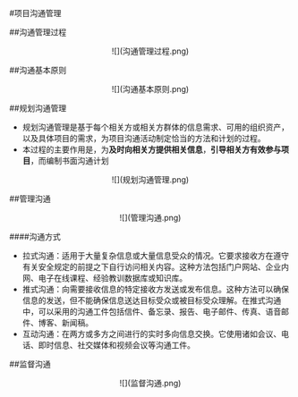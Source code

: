 #项目沟通管理

##沟通管理过程
<div align=center>
![](沟通管理过程.png)
</div>

##沟通基本原则
<div align=center>
![](沟通基本原则.png)
</div>


##规划沟通管理
  * 规划沟通管理是基于每个相关方或相关方群体的信息需求、可用的组织资产，以及具体项目的需求，为项目沟通活动制定恰当的方法和计划的过程。
  * 本过程的主要作用是，为**及时向相关方提供相关信息**，**引导相关方有效参与项目**，而编制书面沟通计划

<div align=center>
![](规划沟通管理.png)
</div>

##管理沟通
<div align=center>
![](管理沟通.png)
</div>

####沟通方式
  * 拉式沟通：适用于大量复杂信息或大量信息受众的情况。它要求接收方在遵守有关安全规定的前提之下自行访问相关内容。这种方法包括门户网站、企业内网、电子在线课程、经验教训数据库或知识库。
  * 推式沟通：向需要接收信息的特定接收方发送或发布信息。这种方法可以确保信息的发送，但不能确保信息送达目标受众或被目标受众理解。在推式沟通中，可以采用的沟通工件包括信件、备忘录、报告、电子邮件、传真、语音邮件、博客、新闻稿。
  * 互动沟通：在两方或多方之间进行的实时多向信息交换。它使用诸如会议、电话、即时信息、社交媒体和视频会议等沟通工件。

##监督沟通
<div align=center>
![](监督沟通.png)
</div>
